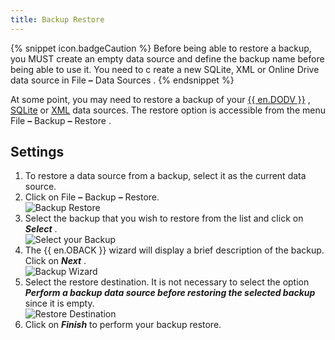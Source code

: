 ```yaml
---
title: Backup Restore
---
```

{% snippet icon.badgeCaution %} 
Before being able to restore a backup, you MUST create an empty data source and define the backup name before being able to use it. You need to c reate a new SQLite, XML or Online Drive data source in File ***–*** Data Sources . 
{% endsnippet %}
 
At some point, you may need to restore a backup of your [{{ en.DODV }}](/rdm/windows/data-sources/data-sources-types/online-drive/) , [SQLite](/rdm/windows/data-sources/data-sources-types/sqlite/) or [XML](/rdm/windows/data-sources/data-sources-types/xml/) data sources. The restore option is accessible from the menu File ***–*** Backup ***–*** Restore . 

## Settings 

1. To restore a data source from a backup, select it as the current data source. 
1. Click on File ***–*** Backup ***–*** Restore.  
![Backup Restore](/img/en/rdm/windows/clip10731.png) 
1. Select the backup that you wish to restore from the list and click on ***Select*** .  
![Select your Backup](/img/en/rdm/windows/clip10732.png) 
1. The {{ en.OBACK }} wizard will display a brief description of the backup. Click on ***Next*** .  
![Backup Wizard](/img/en/rdm/windows/clip10733.png) 
1. Select the restore destination. It is not necessary to select the option ***Perform a backup data source before restoring the selected backup*** since it is empty.  
![Restore Destination](/img/en/rdm/windows/clip10734.png) 
1. Click on ***Finish*** to perform your backup restore. 

